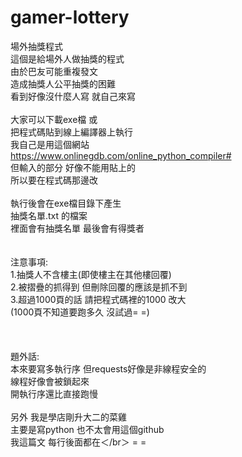 # gamer-lottery</br>
場外抽獎程式</br>
這個是給場外人做抽獎的程式</br>
由於巴友可能重複發文</br>
造成抽獎人公平抽獎的困難</br>
看到好像沒什麼人寫 就自己來寫</br>
</br>
大家可以下載exe檔 或</br>
把程式碼貼到線上編譯器上執行</br>
我自己是用這個網站</br>
https://www.onlinegdb.com/online_python_compiler#</br>
但輸入的部分 好像不能用貼上的</br>
所以要在程式碼那邊改</br>
</br>
執行後會在exe檔目錄下產生</br>
抽獎名單.txt 的檔案</br>
裡面會有抽獎名單 最後會有得獎者</br>
</br>
</br>
注意事項:</br>
1.抽獎人不含樓主(即使樓主在其他樓回覆)</br>
2.被摺疊的抓得到 但刪除回覆的應該是抓不到</br>
3.超過1000頁的話 請把程式碼裡的1000 改大</br>
(1000頁不知道要跑多久 沒試過= =)</br>
</br>
</br>
</br>
題外話:</br>
本來要寫多執行序 但requests好像是非線程安全的</br>
線程好像會被鎖起來</br>
開執行序還比直接跑慢</br>
</br>
另外 我是學店剛升大二的菜雞</br>
主要是寫python 也不太會用這個github</br>
我這篇文 每行後面都在＜/br＞ = =
